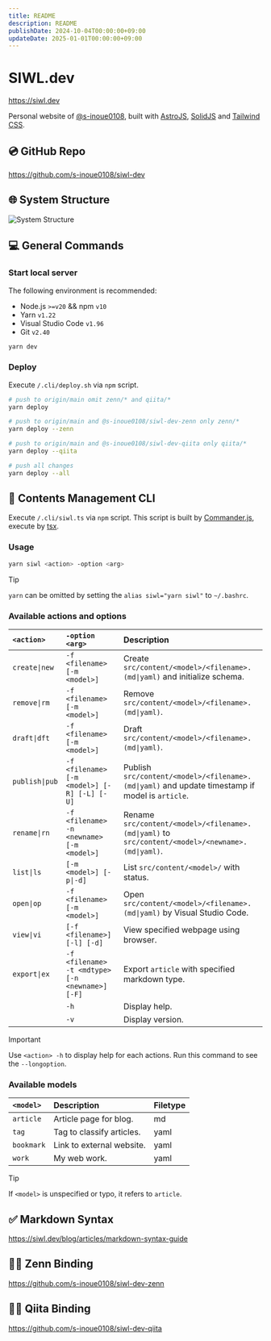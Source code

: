 ```yaml
---
title: README
description: README
publishDate: 2024-10-04T00:00:00+09:00
updateDate: 2025-01-01T00:00:00+09:00
---
```


# SIWL.dev

https://siwl.dev

Personal website of [@s-inoue0108](https://github.com/s-inoue0108), built with [AstroJS](https://astro.build/), [SolidJS](https://solidjs.com) and [Tailwind CSS](https://tailwindcss.com).

## 💿 GitHub Repo

https://github.com/s-inoue0108/siwl-dev

## 🌐 System Structure

![System Structure](/structure.drawio.svg)

## 💻 General Commands

### Start local server

The following environment is recommended:

- Node.js `>=v20` && npm `v10`
- Yarn `v1.22`
- Visual Studio Code `v1.96`
- Git `v2.40`

```bash
yarn dev
```

### Deploy

Execute `/.cli/deploy.sh` via `npm` script.

```bash
# push to origin/main omit zenn/* and qiita/*
yarn deploy

# push to origin/main and @s-inoue0108/siwl-dev-zenn only zenn/*
yarn deploy --zenn

# push to origin/main and @s-inoue0108/siwl-dev-qiita only qiita/*
yarn deploy --qiita

# push all changes
yarn deploy --all
```

## 📂 Contents Management CLI

Execute `/.cli/siwl.ts` via `npm` script. This script is built by [Commander.js](https://github.com/tj/commander.js), execute by [tsx](https://github.com/privatenumber/tsx).

### Usage

```bash
yarn siwl <action> -option <arg>
```

> [!TIP]
> 
> `yarn` can be omitted by setting the `alias siwl="yarn siwl"` to `~/.bashrc`.

### Available actions and options

| `<action>`     | `-option <arg>`                                 | Description                                                                                       |
| :------------- | :---------------------------------------------- | :------------------------------------------------------------------------------------------------ |
| `create\|new`  | `-f <filename> [-m <model>]`                    | Create `src/content/<model>/<filename>.(md\|yaml)` and initialize schema.                         |
| `remove\|rm`   | `-f <filename> [-m <model>]`                    | Remove `src/content/<model>/<filename>.(md\|yaml)`.                                               |
| `draft\|dft`   | `-f <filename> [-m <model>]`                    | Draft `src/content/<model>/<filename>.(md\|yaml)`.                                                |
| `publish\|pub` | `-f <filename> [-m <model>] [-R] [-L] [-U]`     | Publish `src/content/<model>/<filename>.(md\|yaml)` and update timestamp if model is `article`.   |
| `rename\|rn`   | `-f <filename> -n <newname> [-m <model>]`       | Rename `src/content/<model>/<filename>.(md\|yaml)` to `src/content/<model>/<newname>.(md\|yaml)`. |
| `list\|ls`     | `[-m <model>] [-p\|-d]`                         | List `src/content/<model>/` with status.                                                          |
| `open\|op`     | `-f <filename> [-m <model>]`                    | Open `src/content/<model>/<filename>.(md\|yaml)` by Visual Studio Code.                           |
| `view\|vi`     | `[-f <filename>] [-l] [-d]`                     | View specified webpage using browser.                                                             |
| `export\|ex`   | `-f <filename> -t <mdtype> [-n <newname>] [-F]` | Export `article` with specified markdown type.                                                    |
|                | `-h`                                            | Display help.                                                                                     |
|                | `-v`                                            | Display version.                                                                                  |

> [!IMPORTANT]
> 
> Use `<action> -h` to display help for each actions. Run this command to see the `--longoption`.

### Available models

| `<model>`  | Description               | Filetype |
| :--------- | :------------------------ | :------- |
| `article`  | Article page for blog.    | md       |
| `tag`      | Tag to classify articles. | yaml     |
| `bookmark` | Link to external website. | yaml     |
| `work`     | My web work.              | yaml     |

> [!TIP]
> 
> If `<model>` is unspecified or typo, it refers to `article`.

## ✅ Markdown Syntax

https://siwl.dev/blog/articles/markdown-syntax-guide

## 🧑‍💻 Zenn Binding

https://github.com/s-inoue0108/siwl-dev-zenn

## 🧑‍💻 Qiita Binding

https://github.com/s-inoue0108/siwl-dev-qiita